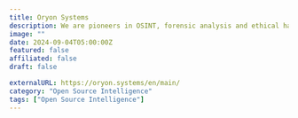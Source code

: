 ```yaml
---
title: Oryon Systems
description: We are pioneers in OSINT, forensic analysis and ethical hacking.
image: ""
date: 2024-09-04T05:00:00Z
featured: false
affiliated: false
draft: false

externalURL: https://oryon.systems/en/main/
category: "Open Source Intelligence"
tags: ["Open Source Intelligence"]
---
```

